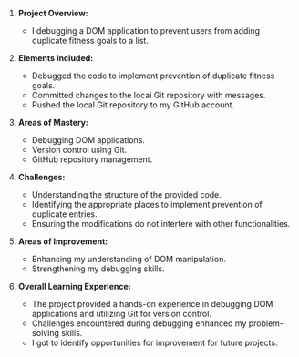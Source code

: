 
1. **Project Overview:**
   - I debugging a DOM application to prevent users from adding duplicate fitness goals to a list.

2. **Elements Included:**
   - Debugged the code to implement prevention of duplicate fitness goals.
   - Committed changes to the local Git repository with messages.
   - Pushed the local Git repository to my GitHub account.

3. **Areas of Mastery:**
   - Debugging DOM applications.
   - Version control using Git.
   - GitHub repository management.

4. **Challenges:**
   - Understanding the structure of the provided code.
   - Identifying the appropriate places to implement prevention of duplicate entries.
   - Ensuring the modifications do not interfere with other functionalities.

5. **Areas of Improvement:**
   - Enhancing my understanding of DOM manipulation.
   - Strengthening my debugging skills.

6. **Overall Learning Experience:**
   - The project provided a hands-on experience in debugging DOM applications and utilizing Git for version control.
   - Challenges encountered during debugging enhanced my problem-solving skills.
   - I got to identify opportunities for improvement for future projects.
